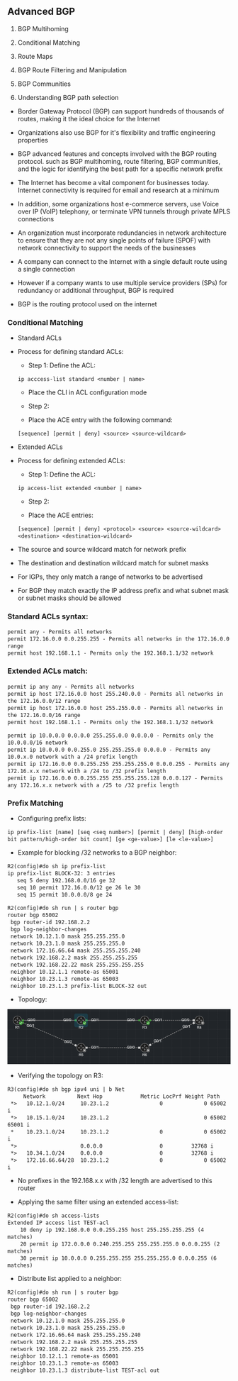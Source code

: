 ## Advanced BGP

1. BGP Multihoming

2. Conditional Matching

3. Route Maps

4. BGP Route Filtering and Manipulation

5. BGP Communities

6. Understanding BGP path selection

- Border Gateway Protocol (BGP) can support hundreds of thousands of routes, making it the ideal choice for the Internet

- Organizations also use BGP for it's flexibility and traffic engineering properties

- BGP advanced features and concepts involved with the BGP routing protocol. such as BGP multihoming, route filtering, BGP communities, and the logic for identifying the best path for a specific network prefix

- The Internet has become a vital component for businesses today. Internet connectivity is required for email and research at a minimum

- In addition, some organizations host e-commerce servers, use Voice over IP (VoIP) telephony, or terminate VPN tunnels through private MPLS connections

- An organization must incorporate redundancies in network architecture to ensure that they are not any single points of failure (SPOF) with network connectivity to support the needs of the businesses

- A company can connect to the Internet with a single default route using a single connection

- However if a company wants to use multiple service providers (SPs) for redundancy or additional throughput, BGP is required

- BGP is the routing protocol used on the internet



### Conditional Matching

- Standard ACLs

- Process for defining standard ACLs:

    - Step 1: Define the ACL:

    ```
    ip acccess-list standard <number | name>
    ```

    - Place the CLI in ACL configuration mode

    - Step 2:

    - Place the ACE entry with the following command:

    ```
    [sequence] [permit | deny] <source> <source-wildcard>
    ```

- Extended ACLs

- Process for defining extended ACLs:

    - Step 1: Define the ACL:

    ```
    ip access-list extended <number | name>
    ```

    - Step 2:

    - Place the ACE entries:

    ```
    [sequence] [permit | deny] <protocol> <source> <source-wildcard> <destination> <destination-wildcard>
    ```

- The source and source wildcard match for network prefix

- The destination and destination wildcard match for subnet masks

- For IGPs, they only match a range of networks to be advertised

- For BGP they match exactly the IP address prefix and what subnet mask or subnet masks should be allowed

### Standard ACLs syntax:

```
permit any - Permits all networks
permit 172.16.0.0 0.0.255.255 - Permits all networks in the 172.16.0.0 range
permit host 192.168.1.1 - Permits only the 192.168.1.1/32 network
```

### Extended ACLs match:

```
permit ip any any - Permits all networks
permit ip host 172.16.0.0 host 255.240.0.0 - Permits all networks in the 172.16.0.0/12 range
permit ip host 172.16.0.0 host 255.255.0.0 - Permits all networks in the 172.16.0.0/16 range
permit host 192.168.1.1 - Permits only the 192.168.1.1/32 network
```

```
permit ip 10.0.0.0 0.0.0.0 255.255.0.0 0.0.0.0 - Permits only the 10.0.0.0/16 network
permit ip 10.0.0.0 0.0.255.0 255.255.255.0 0.0.0.0 - Permits any 10.0.x.0 network with a /24 prefix length
permit ip 172.16.0.0 0.0.255.255 255.255.255.0 0.0.0.255 - Permits any 172.16.x.x network with a /24 to /32 prefix length
permit ip 172.16.0.0 0.0.255.255 255.255.255.128 0.0.0.127 - Permits any 172.16.x.x network with a /25 to /32 prefix length
```

### Prefix Matching

- Configuring prefix lists:

```
ip prefix-list [name] [seq <seq number>] [permit | deny] [high-order bit pattern/high-order bit count] [ge <ge-value>] [le <le-value>]
```

- Example for blocking /32 networks to a BGP neighbor:

```
R2(config)#do sh ip prefix-list
ip prefix-list BLOCK-32: 3 entries
   seq 5 deny 192.168.0.0/16 ge 32
   seq 10 permit 172.16.0.0/12 ge 26 le 30
   seq 15 permit 10.0.0.0/8 ge 24
```

```
R2(config)#do sh run | s router bgp
router bgp 65002
 bgp router-id 192.168.2.2
 bgp log-neighbor-changes
 network 10.12.1.0 mask 255.255.255.0
 network 10.23.1.0 mask 255.255.255.0
 network 172.16.66.64 mask 255.255.255.240
 network 192.168.2.2 mask 255.255.255.255
 network 192.168.22.22 mask 255.255.255.255
 neighbor 10.12.1.1 remote-as 65001
 neighbor 10.23.1.3 remote-as 65003
 neighbor 10.23.1.3 prefix-list BLOCK-32 out
```

- Topology:

![topology](./bgp-path-select-topology.png)

- Verifying the topology on R3:

```
R3(config)#do sh bgp ipv4 uni | b Net 
     Network          Next Hop            Metric LocPrf Weight Path
 *>   10.12.1.0/24     10.23.1.2                0             0 65002 i
 *>   10.15.1.0/24     10.23.1.2                              0 65002 65001 i
 *    10.23.1.0/24     10.23.1.2                0             0 65002 i
 *>                    0.0.0.0                  0         32768 i
 *>   10.34.1.0/24     0.0.0.0                  0         32768 i
 *>   172.16.66.64/28  10.23.1.2                0             0 65002 i
```

- No prefixes in the 192.168.x.x with /32 length are advertised to this router

- Applying the same filter using an extended access-list:

```
R2(config)#do sh access-lists
Extended IP access list TEST-acl
    10 deny ip 192.168.0.0 0.0.255.255 host 255.255.255.255 (4 matches)
    20 permit ip 172.0.0.0 0.240.255.255 255.255.255.0 0.0.0.255 (2 matches)
    30 permit ip 10.0.0.0 0.255.255.255 255.255.255.0 0.0.0.255 (6 matches)
```

- Distribute list applied to a neighbor:

```
R2(config)#do sh run | s router bgp
router bgp 65002
 bgp router-id 192.168.2.2
 bgp log-neighbor-changes
 network 10.12.1.0 mask 255.255.255.0
 network 10.23.1.0 mask 255.255.255.0
 network 172.16.66.64 mask 255.255.255.240
 network 192.168.2.2 mask 255.255.255.255
 network 192.168.22.22 mask 255.255.255.255
 neighbor 10.12.1.1 remote-as 65001
 neighbor 10.23.1.3 remote-as 65003
 neighbor 10.23.1.3 distribute-list TEST-acl out
```

